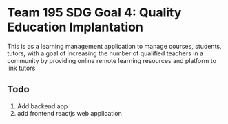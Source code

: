 # Team 195 SDG Goal 4: Quality Education Implantation

This is as a learning management application to manage courses, students, tutors, with a goal of increasing the number of qualified teachers in a community by providing online remote learning resources and platform to link tutors

## Todo

1. Add backend app
2. add frontend reactjs web application


#